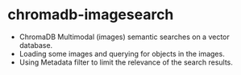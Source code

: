 # chromadb-imagesearch

- ChromaDB Multimodal (images) semantic searches on a vector database. 
- Loading some images and querying for objects in the images. 
- Using Metadata filter to limit the relevance of the search results.